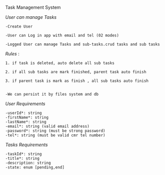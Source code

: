 Task Management System

*User can manage Tasks*

    -Create User

    -User can Log in app with email and tel (02 modes)
    
    -Logged User can manage Tasks and sub-tasks.crud tasks and sub tasks


*Rules* :

    1. if task is deleted, auto delete all sub tasks

    2. if all sub tasks are mark finished, parent task auto finish

    3. if parent task is mark as finish , all sub tasks auto finish


    -We can persist it by files system and db
*User Requirements*

    -userId*: string
    -firstName*: string
    -lastName*: string
    -email*: string (valid email address)
    -password*: string (must be strong password)
    -tel*: string (must be valid cmr tel number)

*Tasks Requirements* <br>
    
    -taskId*: string
    -title*: string
    -description: string
    -state: enum [pending,end]

